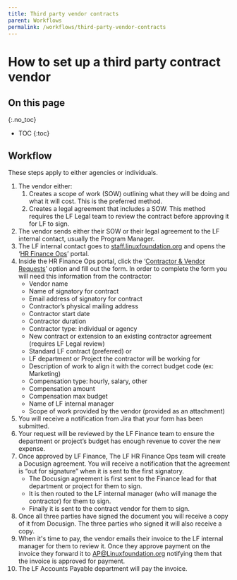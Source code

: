 ```yaml
---
title: Third party vendor contracts
parent: Workflows
permalink: /workflows/third-party-vendor-contracts
---
```


# How to set up a third party contract vendor

## On this page
{:.no_toc}

* TOC
{:toc}

## Workflow

These steps apply to either agencies or individuals.

1. The vendor either: 
   1. Creates a scope of work (SOW) outlining what they will be doing and what it will cost. This is the preferred method. 
   1. Creates a legal agreement that includes a SOW. This method requires the LF Legal team to review the contract before approving it for LF to sign. 
1. The vendor sends either their SOW or their legal agreement to the LF internal contact, usually the Program Manager. 
1. The LF internal contact goes to [staff.linuxfoundation.org](staff.linuxfoundation.org) and opens the ‘[HR Finance Ops](https://jira.linuxfoundation.org/plugins/servlet/theme/portal/21)’ portal.
1. Inside the HR Finance Ops portal, click the ‘[Contractor & Vendor Requests](https://jira.linuxfoundation.org/plugins/servlet/theme/portal/21/create/462)’ option and fill out the form. In order to complete the form you will need this information from the contractor:
   - Vendor name
   - Name of signatory for contract
   - Email address of signatory for contract
   - Contractor’s physical mailing address
   - Contractor start date
   - Contractor duration
   - Contractor type: individual or agency
   - New contract or extension to an existing contractor agreement (requires LF Legal review)
   - Standard LF contract (preferred) or 
   - LF department or Project the contractor will be working for
   - Description of work to align it with the correct budget code (ex: Marketing)
   - Compensation type: hourly, salary, other
   - Compensation amount
   - Compensation max budget
   - Name of LF internal manager
   - Scope of work provided by the vendor (provided as an attachment)
1. You will receive a notification from Jira that your form has been submitted. 
1. Your request will be reviewed by the LF Finance team to ensure the department or project’s budget has enough revenue to cover the new expense.
1. Once approved by LF Finance, The LF HR Finance Ops team will create a Docusign agreement. You will receive a notification that the agreement is “out for signature” when it is sent to the first signatory. 
   - The Docusign agreement is first sent to the Finance lead for that department or project for them to sign. 
   - It is then routed to the LF internal manager (who will manage the contractor) for them to sign.
   - Finally it is sent to the contract vendor for them to sign.
1. Once all three parties have signed the document you will receive a copy of it from Docusign. The three parties who signed it will also receive a copy.  
1. When it's time to pay, the vendor emails their invoice to the LF internal manager for them to review it. Once they approve payment on the invoice they forward it to [AP@Linuxfoundation.org](mailto:AP@Linuxfoundation.org) notifying them that the invoice is approved for payment. 
1. The LF Accounts Payable department will pay the invoice. 
